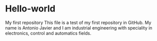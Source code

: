 # Hello-world
My first repository
This file is a test of my first repository in GitHub.
My name is Antonio Javier and I am industrial engineering with speciality in electronics, control and automatics fields.
